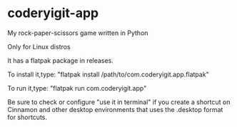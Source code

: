 # coderyigit-app

My rock-paper-scissors game written in Python

Only for Linux distros

It has a flatpak package in releases.

To install it,type: "flatpak install /path/to/com.coderyigit.app.flatpak"

To run it,type: "flatpak run com.coderyigit.app"

Be sure to check or configure "use it in terminal" if you create a shortcut on Cinnamon and other desktop environments that uses the .desktop format for shortcuts.
